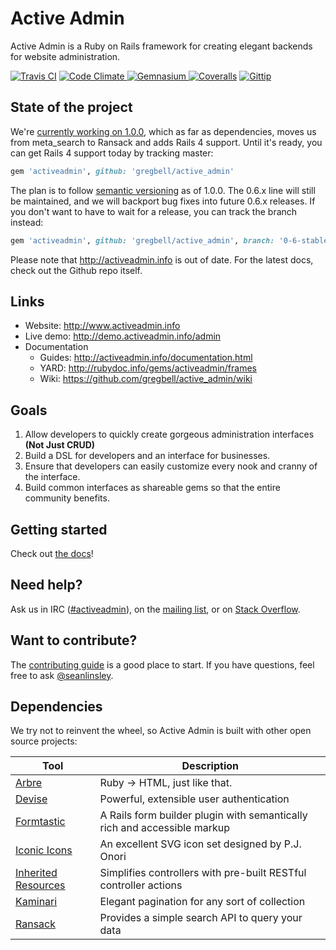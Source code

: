 # Active Admin

Active Admin is a Ruby on Rails framework for creating elegant backends for website administration.

[![Travis CI   ](https://api.travis-ci.org/gregbell/active_admin.png?branch=master)](https://travis-ci.org/gregbell/active_admin)
[![Code Climate](https://codeclimate.com/github/gregbell/active_admin.png)  ](https://codeclimate.com/github/gregbell/active_admin)
[![Gemnasium   ](https://gemnasium.com/gregbell/active_admin.png)           ](https://gemnasium.com/gregbell/active_admin)
[![Coveralls   ](https://coveralls.io/repos/gregbell/active_admin/badge.png)](https://coveralls.io/r/gregbell/active_admin)
[![Gittip      ](http://img.shields.io/gittip/activeadmin.png)             ](https://www.gittip.com/activeadmin)


## State of the project

We're [currently working on 1.0.0](https://github.com/gregbell/active_admin/issues?milestone=18), which as far as dependencies, moves us from meta_search to Ransack and adds Rails 4 support. Until it's ready, you can get Rails 4 support today by tracking master:

```ruby
gem 'activeadmin', github: 'gregbell/active_admin'
```

The plan is to follow [semantic versioning](http://semver.org/) as of 1.0.0. The 0.6.x line will still be maintained, and we will backport bug fixes into future 0.6.x releases. If you don't want to have to wait for a release, you can track the branch instead:

```ruby
gem 'activeadmin', github: 'gregbell/active_admin', branch: '0-6-stable'
```

Please note that <http://activeadmin.info> is out of date. For the latest docs, check out the Github repo itself.

## Links

* Website: <http://www.activeadmin.info>
* Live demo: <http://demo.activeadmin.info/admin>
* Documentation
  * Guides: <http://activeadmin.info/documentation.html>
  * YARD: <http://rubydoc.info/gems/activeadmin/frames>
  * Wiki: <https://github.com/gregbell/active_admin/wiki>

## Goals

1. Allow developers to quickly create gorgeous administration interfaces __(Not Just CRUD)__
2. Build a DSL for developers and an interface for businesses.
3. Ensure that developers can easily customize every nook and cranny of the interface.
4. Build common interfaces as shareable gems so that the entire community benefits.

## Getting started

Check out [the docs](https://github.com/gregbell/active_admin/blob/master/docs/0-installation.md)!

## Need help?

Ask us in IRC ([#activeadmin](https://webchat.freenode.net/?channels=activeadmin)), on the
[mailing list](http://groups.google.com/group/activeadmin), or on
[Stack Overflow](http://stackoverflow.com/questions/tagged/activeadmin).

## Want to contribute?

The [contributing guide](https://github.com/gregbell/active_admin/blob/master/CONTRIBUTING.md)
is a good place to start. If you have questions, feel free to ask
[@seanlinsley](https://twitter.com/seanlinsley).

## Dependencies

We try not to reinvent the wheel, so Active Admin is built with other open source projects:

Tool                  | Description
--------------------- | -----------
[Arbre]               | Ruby -> HTML, just like that.
[Devise]              | Powerful, extensible user authentication
[Formtastic]          | A Rails form builder plugin with semantically rich and accessible markup
[Iconic Icons]        | An excellent SVG icon set designed by P.J. Onori
[Inherited Resources] | Simplifies controllers with pre-built RESTful controller actions
[Kaminari]            | Elegant pagination for any sort of collection
[Ransack]             | Provides a simple search API to query your data

[Arbre]: https://github.com/gregbell/arbre
[Devise]: https://github.com/plataformatec/devise
[Formtastic]: https://github.com/justinfrench/formtastic
[Iconic Icons]: http://somerandomdude.com/projects/iconic
[Inherited Resources]: https://github.com/josevalim/inherited_resources
[Kaminari]: https://github.com/amatsuda/kaminari
[Ransack]: https://github.com/activerecord-hackery/ransack
